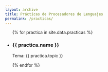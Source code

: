 ```yaml
---
layout: archive
title: Prácticas de Procesadores de Lenguajes
permalink: /practicas/
---
```


<ul>
{% for practica in site.data.practicas %}
    <li>
      <h3>{{ practica.name }}</h3>
      <p> Tema: {{ practica.topic }}</p>
    </li>
{% endfor %}
</ul>